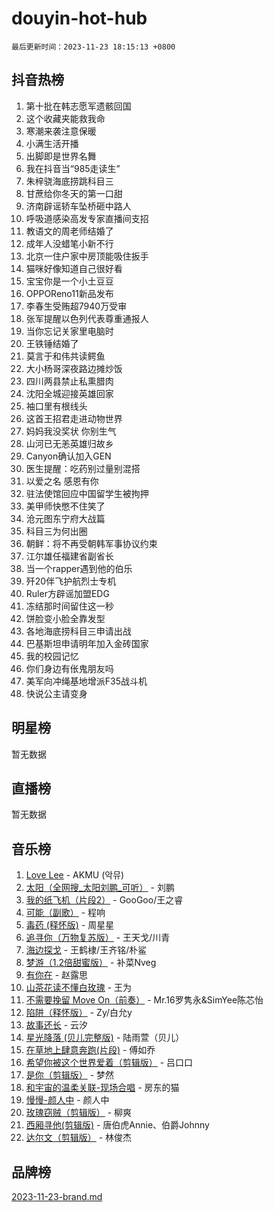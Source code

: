# douyin-hot-hub

`最后更新时间：2023-11-23 18:15:13 +0800`

## 抖音热榜

1. 第十批在韩志愿军遗骸回国
1. 这个收藏夹能救我命
1. 寒潮来袭注意保暖
1. 小满生活开播
1. 出脚即是世界名舞
1. 我在抖音当“985走读生”
1. 朱梓骁海底捞跳科目三
1. 甘蔗给你冬天的第一口甜
1. 济南辟谣轿车坠桥砸中路人
1. 呼吸道感染高发专家直播间支招
1. 教语文的周老师结婚了
1. 成年人没蜡笔小新不行
1. 北京一住户家中房顶能吸住扳手
1. 猫咪好像知道自己很好看
1. 宝宝你是一个小土豆豆
1. OPPOReno11新品发布
1. 李春生受贿超7940万受审
1. 张军提醒以色列代表尊重通报人
1. 当你忘记关家里电脑时
1. 王铁锤结婚了
1. 莫言于和伟共读鳄鱼
1. 大小杨哥深夜路边摊炒饭
1. 四川两县禁止私熏腊肉
1. 沈阳全城迎接英雄回家
1. 袖口里有根线头
1. 这首王招君走进动物世界
1. 妈妈我没奖状 你别生气
1. 山河已无恙英雄归故乡
1. Canyon确认加入GEN
1. 医生提醒：吃药别过量别混搭
1. 以爱之名 感恩有你
1. 驻法使馆回应中国留学生被拘押
1. 美甲师快憋不住笑了
1. 沧元图东宁府大战篇
1. 科目三为何出圈
1. 朝鲜：将不再受朝韩军事协议约束
1. 江尔雄任福建省副省长
1. 当一个rapper遇到他的伯乐
1. 歼20伴飞护航烈士专机
1. Ruler方辟谣加盟EDG
1. 冻结那时间留住这一秒
1. 饼脸变小脸全靠发型
1. 各地海底捞科目三申请出战
1. 巴基斯坦申请明年加入金砖国家
1. 我的校园记忆
1. 你们身边有伥鬼朋友吗
1. 美军向冲绳基地增派F35战斗机
1. 快说公主请变身

## 明星榜

暂无数据

## 直播榜

暂无数据

## 音乐榜

1. [Love Lee](https://sf3-cdn-tos.douyinstatic.com/obj/tos-cn-ve-2774/o05GbkJGbCBTdDnMtB0fwOYgkeZp23vrWQDQBS) - AKMU (악뮤)
1. [太阳（全网搜_太阳刘鹏_可听）](https://sf3-cdn-tos.douyinstatic.com/obj/tos-cn-ve-2774/ogWbyIQnlBFImVbeDocRdCIYtBHlbJXgfZMvgz) - 刘鹏
1. [我的纸飞机（片段2）](https://sf3-cdn-tos.douyinstatic.com/obj/tos-cn-ve-2774/oM2ZrKcg2CD5AeRB2gkeXOFB1IxAGJdZPazYHf) - GooGoo/王之睿
1. [可能（副歌）](https://sf3-cdn-tos.douyinstatic.com/obj/tos-cn-ve-2774/cde1731888894259b333569393c2fb51) - 程响
1. [毒药 (释怀版)](https://sf6-cdn-tos.douyinstatic.com/obj/tos-cn-ve-2774/oYILMEAzspdZBIzy4frJNB8ZHPHWAhiwowd4Ad) - 周星星
1. [追寻你（万物复苏版）](https://sf6-cdn-tos.douyinstatic.com/obj/tos-cn-ve-2774/oYeAZJsbjIDit9APmBg8u6uDUQnHmoCf3gbo74) - 王天戈/川青
1. [海边探戈](https://sf3-cdn-tos.douyinstatic.com/obj/tos-cn-ve-2774/os9gE0VQCGqt6VQkZDyBBYvfSDY0QFe3vVmubn) - 王鹤棣/王齐铭/朴鲨
1. [梦游（1.2倍甜蜜版）](https://sf3-cdn-tos.douyinstatic.com/obj/tos-cn-ve-2774/o4gyAUm8hwufoEABmwVIiQtHsFuGzAEEWtNMzo) - 补菜Nveg
1. [有你在](https://sf6-cdn-tos.douyinstatic.com/obj/tos-cn-ve-2774/o8zImmNsI8B0yfAW5FKAB1oBhkMAlIrwsZEi1V) - 赵露思
1. [山茶花读不懂白玫瑰](https://sf3-cdn-tos.douyinstatic.com/obj/tos-cn-ve-2774/osfn8B7DktrRHEPJgPCfDbw7QDQEkwC16BxZg9) - 王为
1. [不需要挽留 Move On（前奏）](https://sf3-cdn-tos.douyinstatic.com/obj/tos-cn-ve-2774/ooCBhgCCkF4nExzQL9WZSUbitfA8IsDkgQIYhe) - Mr.16罗隽永&SimYee陈芯怡
1. [陷阱（释怀版）](https://sf6-cdn-tos.douyinstatic.com/obj/tos-cn-ve-2774/oE8C21LeZrzKLDFfQYgMzx4GAIHageG5IzayY7) - Zy/白允y
1. [故事还长](https://sf3-cdn-tos.douyinstatic.com/obj/tos-cn-ve-2774/30a26758c8594f0ab81ac675c33ee2c5) - 云汐
1. [星光降落 (贝儿完整版)](https://sf6-cdn-tos.douyinstatic.com/obj/tos-cn-ve-2774/okwB9hAwyAtsFFkFBzAX1hOOfQuIoMNs0W2Mwr) - 陆雨萱（贝儿）
1. [在草地上肆意奔跑(片段)](https://sf3-cdn-tos.douyinstatic.com/obj/tos-cn-ve-2774/8831d494742f45dabdfa8adb8b817259) - 傅如乔
1. [希望你被这个世界爱着（剪辑版）](https://sf6-cdn-tos.douyinstatic.com/obj/tos-cn-ve-2774/oo4H3BfEygN7l7bQaMBOZHCQ1eI4FqtED5skQ2) - 吕口口
1. [是你（剪辑版）](https://sf6-cdn-tos.douyinstatic.com/obj/tos-cn-ve-2774/46019dae783c4c969944217fe1cfafc4) - 梦然
1. [和宇宙的温柔关联-现场合唱](https://sf6-cdn-tos.douyinstatic.com/obj/tos-cn-ve-2774/o0hONGDYQBgk0e5bqDeQOonVmncA6tC2nBwZLT) - 房东的猫
1. [慢慢-颜人中](https://sf6-cdn-tos.douyinstatic.com/obj/tos-cn-ve-2774/ocjHNfBXdBxQNC8ZGAeoLMFTUgtBg8bkExunDC) - 颜人中
1. [玫瑰窃贼（剪辑版）](https://sf3-cdn-tos.douyinstatic.com/obj/tos-cn-ve-2774/oMqAsB3ixIhSWqAJOAwf3a0hU2zKJLBolQtFlI) - 柳爽
1. [西厢寻他(剪辑版)](https://sf3-cdn-tos.douyinstatic.com/obj/tos-cn-ve-2774/oUsAVfAQKlRNxEv5qxvIB8o5qmIWUcXbzJKJhw) - 唐伯虎Annie、伯爵Johnny
1. [达尔文（剪辑版）](https://sf3-cdn-tos.douyinstatic.com/obj/tos-cn-ve-2774/oQuPQQmEgnCeZsgKQ78VBZjNVtegzBGpoSbQPD) - 林俊杰

## 品牌榜

[2023-11-23-brand.md](2023-11-23-brand.md)
